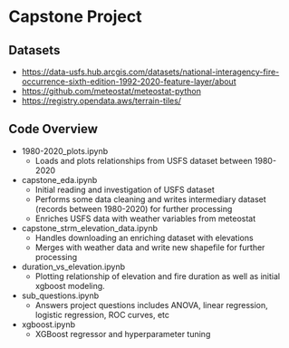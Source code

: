 # Capstone Project

## Datasets

- https://data-usfs.hub.arcgis.com/datasets/national-interagency-fire-occurrence-sixth-edition-1992-2020-feature-layer/about
- https://github.com/meteostat/meteostat-python
- https://registry.opendata.aws/terrain-tiles/

## Code Overview

- 1980-2020_plots.ipynb
    - Loads and plots relationships from USFS dataset between 1980-2020
- capstone_eda.ipynb
    - Initial reading and investigation of USFS dataset
    - Performs some data cleaning and writes intermediary dataset (records between 1980-2020) for further processing
    - Enriches USFS data with weather variables from meteostat
- capstone_strm_elevation_data.ipynb
    - Handles downloading an enriching dataset with elevations
    - Merges with weather data and write new shapefile for further processing
- duration_vs_elevation.ipynb
    - Plotting relationship of elevation and fire duration as well as initial xgboost modeling.
- sub_questions.ipynb
    - Answers project questions includes ANOVA, linear regression, logistic regression, ROC curves, etc
- xgboost.ipynb
    - XGBoost regressor and hyperparameter tuning
